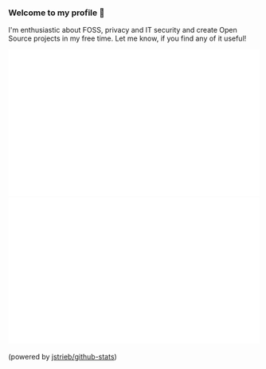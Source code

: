 ### Welcome to my profile 👋

I'm enthusiastic about FOSS, privacy and IT security and create Open Source projects in my free time. Let me know, if you find any of it useful!


<picture>
  <source media="(prefers-color-scheme: dark)" srcset="https://raw.githubusercontent.com/theCalcaholic/github-stats/master/generated/overview.svg#gh-dark-mode-only">
  <source media="(prefers-color-scheme: light)" srcset="https://raw.githubusercontent.com/theCalcaholic/github-stats/master/generated/overview.svg#gh-light-mode-only">
  <img alt="Github Stats - Languages" src="https://raw.githubusercontent.com/theCalcaholic/github-stats/master/generated/overview.svg#gh-dark-mode-only">
</picture>

<picture>
  <source media="(prefers-color-scheme: dark)" srcset="https://raw.githubusercontent.com/theCalcaholic/github-stats/master/generated/languages.svg#gh-dark-mode-only">
  <source media="(prefers-color-scheme: light)" srcset="https://raw.githubusercontent.com/theCalcaholic/github-stats/master/generated/languages.svg#gh-light-mode-only">
  <img alt="Github Stats - Languages" src="https://raw.githubusercontent.com/theCalcaholic/github-stats/master/generated/languages.svg#gh-dark-mode-only">
</picture>

(powered by [jstrieb/github-stats][gh-stats])


<!--[![ko-fi](https://ko-fi.com/img/githubbutton_sm.svg)](https://ko-fi.com/V7V5XLS9F)-->

<!--
**theCalcaholic/theCalcaholic** is a ✨ _special_ ✨ repository because its `README.md` (this file) appears on your GitHub profile.

Here are some ideas to get you started:

- 🔭 I’m currently working on ...
- 🌱 I’m currently learning ...
- 👯 I’m looking to collaborate on ...
- 🤔 I’m looking for help with ...
- 💬 Ask me about ...
- 📫 How to reach me: ...
- 😄 Pronouns: ...
- ⚡ Fun fact: ...
-->

[gh-stats]: https://github.com/jstrieb/github-stats
